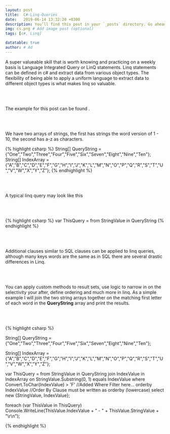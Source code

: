 ```yaml
---
layout: post
title:  C#-Linq-Queries
date:   2019-06-14 13:32:20 +0300
description: You’ll find this post in your `_posts` directory. Go ahead and edit it and re-build the site to see your changes. # Add post description (optional)
img: cs.png # Add image post (optional)
tags: [c#, Linq]

datatable: true
author: # Ad
---
```


A super valueable skill that is worth knowing and practicing on a weekly basis is Language Integrated Query or LinQ statements. 
Linq statements can be defined in c# and extract data from various object types. The flexibility of being able to apply 
a uniform language to extract data to different object types is what makes linq so valuable.

<br>
<br>

The example for this post can be found <here>.

<br>
<br>


We have two arrays of strings, the first has strings the word version of 1 - 10, the second has a-z as characters.

{% highlight csharp %}
String[] QueryString = {"One","Two","Three","Four","Five","Six","Seven","Eight","Nine","Ten"};
String[] IndexArray = {"A","B","C","D","E","F","G","H","I","J","K","L","M","N","O","P","Q","R","S","T","U","V","W","X","Y","Z"};
{% endhighlight %}  

<br>
<br>

A typical linq query may look like this

<br>
<br>

{% highlight csharp %}
var ThisQuery = 
	from StringValue in QueryString
{% endhighlight %} 

<br>
<br>

Additional clauses similar to SQL clauses can be applied to linq queries, although many keys words are the same as in SQL there are several drastic differences in Linq.

<br>
<br>

You can apply custom methods to result sets, use logic to narrow in on the selectivity your after, define ordering and much more in linq. As a simple example I will join the two string arrays together on the matching first letter of each word in the <strong>QueryString</strong> array and print the results.

<br>
<br>

{% highlight csharp %}

String[] QueryString = {"One","Two","Three","Four","Five","Six","Seven","Eight","Nine","Ten"};

String[] IndexArray = {"A","B","C","D","E","F","G","H","I","J","K","L","M","N","O","P","Q","R","S","T","U","V","W","X","Y","Z"};

var ThisQuery = 
	from StringValue in QueryString
	join IndexValue in IndexArray
	on StringValue.Substring(0, 1) equals IndexValue
	where Convert.ToChar(IndexValue) > 'F' //Added Where Filter here...
	orderby IndexValue //Order By Clause must be written as orderby (lowercase)
	select new {StringValue, IndexValue};
	
foreach (var ThisValue in ThisQuery)
		Console.WriteLine(ThisValue.IndexValue + " - " + ThisValue.StringValue + "\r\n");
    
{% endhighlight %} 
